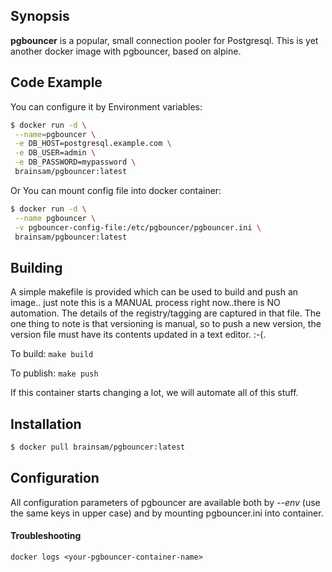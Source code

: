 ## Synopsis

**pgbouncer** is a popular, small connection pooler for Postgresql. This is yet another docker image with pgbouncer, based on alpine.

## Code Example
You can configure it by Environment variables:
```bash
$ docker run -d \
 --name=pgbouncer \
 -e DB_HOST=postgresql.example.com \
 -e DB_USER=admin \
 -e DB_PASSWORD=mypassword \
 brainsam/pgbouncer:latest
```
Or You can mount config file into docker container:
```bash
$ docker run -d \
 --name pgbouncer \
 -v pgbouncer-config-file:/etc/pgbouncer/pgbouncer.ini \
 brainsam/pgbouncer:latest
```
## Building

A simple makefile is provided which can be used to build and push an image.. just note this is a MANUAL process right now..there is NO automation.  The details of the registry/tagging are captured in that file.  The one thing to note is that versioning is manual, so to push a new version, the version file must have its contents updated in a text editor. :-(.

To build:
`make build`

To publish:
`make push`

If this container starts changing a lot, we will automate all of this stuff.


## Installation

```bash
$ docker pull brainsam/pgbouncer:latest
```
## Configuration

All configuration parameters of pgbouncer are available both by *--env* (use the same keys in upper case) and by mounting pgbouncer.ini into container.

#### Troubleshooting

```
docker logs <your-pgbouncer-container-name>
```
